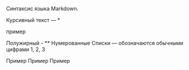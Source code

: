 Синтаксис языка Markdown.

Курсивный текст — *

пример

Полужирный - **
Нумерованные Списки — обозначаются обычными цифрами 1, 2, 3

Пример
Пример
Пример
